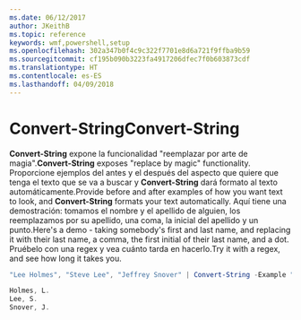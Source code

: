 ```yaml
---
ms.date: 06/12/2017
author: JKeithB
ms.topic: reference
keywords: wmf,powershell,setup
ms.openlocfilehash: 302a347b0f4c9c322f7701e8d6a721f9ffba9b59
ms.sourcegitcommit: cf195b090b3223fa4917206dfec7f0b603873cdf
ms.translationtype: HT
ms.contentlocale: es-ES
ms.lasthandoff: 04/09/2018
---
```

# <a name="convert-string"></a><span data-ttu-id="f3b24-102">Convert-String</span><span class="sxs-lookup"><span data-stu-id="f3b24-102">Convert-String</span></span>
<span data-ttu-id="f3b24-103">**Convert-String** expone la funcionalidad "reemplazar por arte de magia".</span><span class="sxs-lookup"><span data-stu-id="f3b24-103">**Convert-String** exposes "replace by magic" functionality.</span></span> <span data-ttu-id="f3b24-104">Proporcione ejemplos del antes y el después del aspecto que quiere que tenga el texto que se va a buscar y **Convert-String** dará formato al texto automáticamente.</span><span class="sxs-lookup"><span data-stu-id="f3b24-104">Provide before and after examples of how you want text to look, and **Convert-String** formats your text automatically.</span></span> <span data-ttu-id="f3b24-105">Aquí tiene una demostración: tomamos el nombre y el apellido de alguien, los reemplazamos por su apellido, una coma, la inicial del apellido y un punto.</span><span class="sxs-lookup"><span data-stu-id="f3b24-105">Here's a demo - taking somebody's first and last name, and replacing it with their last name, a comma, the first initial of their last name, and a dot.</span></span> <span data-ttu-id="f3b24-106">Pruébelo con una regex y vea cuánto tarda en hacerlo.</span><span class="sxs-lookup"><span data-stu-id="f3b24-106">Try it with a regex, and see how long it takes you.</span></span>

```powershell
"Lee Holmes", "Steve Lee", "Jeffrey Snover" | Convert-String -Example "Bill Gates=Gates, B.","John Smith=Smith, J."

Holmes, L.
Lee, S.
Snover, J.
```